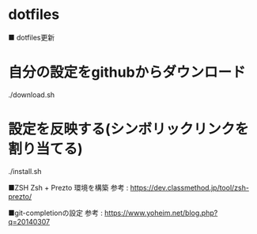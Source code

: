 # dotfiles


■ dotfiles更新

# 自分の設定をgithubからダウンロード
./download.sh

# 設定を反映する(シンボリックリンクを割り当てる)
./install.sh

■ZSH Zsh + Prezto 環境を構築
参考 :  https://dev.classmethod.jp/tool/zsh-prezto/

■git-completionの設定
参考 :  https://www.yoheim.net/blog.php?q=20140307
